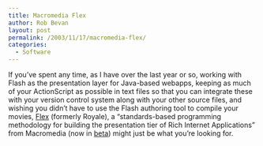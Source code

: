 ```yaml
---
title: Macromedia Flex
author: Rob Bevan
layout: post
permalink: /2003/11/17/macromedia-flex/
categories:
  - Software
---
```

If you&#8217;ve spent any time, as I have over the last year or so, working with Flash as the presentation layer for Java-based webapps, keeping as much of your ActionScript as possible in text files so that you can integrate these with your version control system along with your other source files, and wishing you didn&#8217;t have to use the Flash authoring tool to compile your movies, [Flex][1] (formerly Royale), a &#8220;standards-based programming methodology for building the presentation tier of Rich Internet Applications&#8221; from Macromedia (now in [beta][2]) might just be what you&#8217;re looking for.

 [1]: http://www.macromedia.com/software/flex/
 [2]: http://www.macromedia.com/devnet/flex/